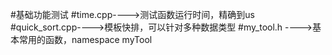 #基础功能测试
#time.cpp---->测试函数运行时间，精确到us
#quick_sort.cpp---->模板快排，可以针对多种数据类型
#my_tool.h ---->基本常用的函数，namespace myTool

